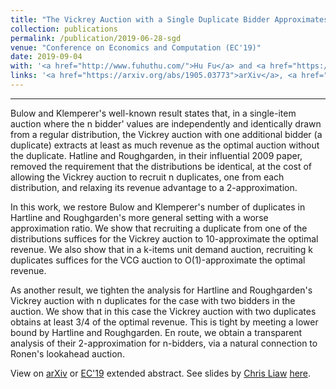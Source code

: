 ```yaml
---
title: "The Vickrey Auction with a Single Duplicate Bidder Approximates the Optimal Revenue"
collection: publications
permalink: /publication/2019-06-28-sgd
venue: "Conference on Economics and Computation (EC'19)"
date: 2019-09-04
with: '<a href="http://www.fuhuthu.com/">Hu Fu</a> and <a href="https://www.cs.ubc.ca/~cvliaw">Chris Liaw</a>'
links: '<a href="https://arxiv.org/abs/1905.03773">arXiv</a>, <a href="https://dl.acm.org/citation.cfm?id=3329597">EC'19</a>'
---
```


---

Bulow and Klemperer's well-known result states that, in a single-item auction where the n bidder' values are independently and identically drawn from a regular distribution, the Vickrey auction with one additional bidder (a duplicate) extracts at least as much revenue as the optimal auction without the duplicate. Hatline and Roughgarden, in their influential 2009 paper, removed the requirement that the distributions be identical, at the cost of allowing the Vickrey auction to recruit n duplicates, one from each distribution, and relaxing its revenue advantage to a 2-approximation.

In this work, we restore Bulow and Klemperer's number of duplicates in Hartline and Roughgarden's more general setting with a worse approximation ratio. We show that recruiting a duplicate from one of the distributions suffices for the Vickrey auction to 10-approximate the optimal revenue. We also show that in a k-items unit demand auction, recruiting k duplicates suffices for the VCG auction to O(1)-approximate the optimal revenue.

As another result, we tighten the analysis for Hartline and Roughgarden's Vickrey auction with n duplicates for the case with two bidders in the auction. We show that in this case the Vickrey auction with two duplicates obtains at least 3/4 of the optimal revenue. This is tight by meeting a lower bound by Hartline and Roughgarden. En route, we obtain a transparent analysis of their 2-approximation for n-bidders, via a natural connection to Ronen's lookahead auction. 

View on [arXiv](https://arxiv.org/abs/1905.03773) or [EC'19](http://sikander-randhawa.github.io/files/sgd-non-uni.pdf) extended abstract. See slides by [Chris Liaw](https://cvliaw.github.io/) [here](https://cvliaw.github.io/files/slides/bk.pdf).

